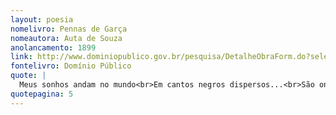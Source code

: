 ```yaml
---
layout: poesia
nomelivro: Pennas de Garça
nomeautora: Auta de Souza
anolancamento: 1899
link: http://www.dominiopublico.gov.br/pesquisa/DetalheObraForm.do?select_action=&co_obra=81956
fontelivro: Domínio Público
quote: |
  Meus sonhos andam no mundo<br>Em cantos negros dispersos...<br>São ondas de um mar profundo...<br>Ai! triste de quem faz versos!
quotepagina: 5
---
```

